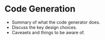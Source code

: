 # Code Generation

- Summary of what the code generator does.
- Discuss the key design choices. 
- Caveaets and things to be aware of.
 

